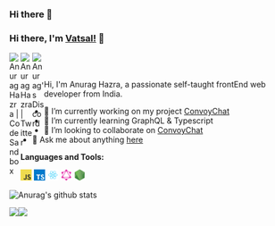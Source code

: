 ### Hi there 👋

<!--
**vatsal2210/vatsal2210** is a ✨ _special_ ✨ repository because its `README.md` (this file) appears on your GitHub profile.

Here are some ideas to get you started:

- 🔭 I’m currently working on ...
- 🌱 I’m currently learning ...
- 👯 I’m looking to collaborate on ...
- 🤔 I’m looking for help with ...
- 💬 Ask me about ...
- 📫 How to reach me: ...
- 😄 Pronouns: ...
- ⚡ Fun fact: ...
-->


### Hi there, I'm [Vatsal!](https://vatsalshah.in) 👋

<a href="https://codesandbox.io/u/vatsal2210">
  <img align="left" alt="Anurag Hazra | CodeSandbox" width="20px" src="https://raw.githubusercontent.com/vatsal2210/vatsal2210/master/assets/codesandbox.svg" />
</a>
<a href="https://twitter.com/anuraghazru">
  <img align="left" alt="Anurag Hazra | Twitter" width="21px" src="https://raw.githubusercontent.com/vatsal2210/vatsal2210/master/assets/twitter.svg" />
</a>
<a href="https://discord.gg/VK4k3Br">
  <img align="left" alt="Anurag's Discord" width="21px" src="https://raw.githubusercontent.com/vatsal2210/vatsal2210/master/assets/discord-round.svg" />
</a>

<br />
<br />

Hi, I'm Anurag Hazra, a passionate self-taught frontEnd web developer from India.

- 🔭 I’m currently working on my project [ConvoyChat](https://github.com/vatsal2210/convoychat)
- 🌱 I’m currently learning GraphQL & Typescript
- 👯 I’m looking to collaborate on [ConvoyChat](https://github.com/vatsal2210/convoychat)
- 💬 Ask me about anything [here](https://github.com/vatsal2210/vatsal2210/issues)

**Languages and Tools:**  

<code><img height="20" src="https://raw.githubusercontent.com/github/explore/80688e429a7d4ef2fca1e82350fe8e3517d3494d/topics/javascript/javascript.png"></code>
<code><img height="20" src="https://raw.githubusercontent.com/github/explore/80688e429a7d4ef2fca1e82350fe8e3517d3494d/topics/typescript/typescript.png"></code>
<code><img height="20" src="https://raw.githubusercontent.com/github/explore/80688e429a7d4ef2fca1e82350fe8e3517d3494d/topics/react/react.png"></code>
<code><img height="20" src="https://raw.githubusercontent.com/github/explore/5c058a388828bb5fde0bcafd4bc867b5bb3f26f3/topics/graphql/graphql.png"></code>
<code><img height="20" src="https://raw.githubusercontent.com/github/explore/80688e429a7d4ef2fca1e82350fe8e3517d3494d/topics/nodejs/nodejs.png"></code>


![Anurag's github stats](https://github-readme-stats.anuraghazra1.vercel.app/api?username=vatsal2210&show_icons=true&hide_border=true)

<a href="https://github.com/vatsal2210/github-readme-stats">
  <img align="left" src="https://github-readme-stats.anuraghazra1.vercel.app/api/pin/?username=vatsal2210&repo=github-readme-stats" />
</a>

<a href="https://github.com/vatsal2210/vatsal2210.github.io">
  <img align="left" src="https://github-readme-stats.anuraghazra1.vercel.app/api/pin/?username=vatsal2210&repo=vatsal2210.github.io" />
</a>
